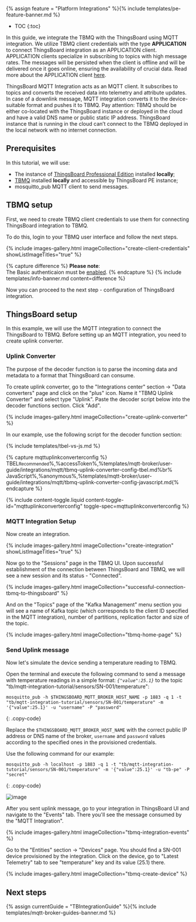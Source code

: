 {% assign feature = "Platform Integrations" %}{% include templates/pe-feature-banner.md %}

* TOC
{:toc}

In this guide, we integrate the TBMQ with the ThingsBoard using MQTT integration. 
We utilize TBMQ client credentials with the type **APPLICATION** to connect ThingsBoard integration as an APPLICATION client.
APPLICATION clients specialize in subscribing to topics with high message rates. 
The messages will be persisted when the client is offline and will be delivered once it goes online, ensuring the availability of crucial data. 
Read more about the APPLICATION client [here](https://thingsboard.io/docs/mqtt-broker/user-guide/mqtt-client-type/).

ThingsBoard MQTT Integration acts as an MQTT client. It subscribes to topics and converts the received data into telemetry and attribute updates. 
In case of a downlink message, MQTT integration converts it to the device-suitable format and pushes it to TBMQ. 
Pay attention: TBMQ should be either co-located with the ThingsBoard instance or deployed in the cloud and have a valid DNS name or public static IP address. 
ThingsBoard instance that is running in the cloud can’t connect to the TBMQ deployed in the local network with no internet connection.

## Prerequisites

In this tutorial, we will use:

 - The instance of [ThingsBoard Professional Edition](https://thingsboard.io/docs/user-guide/install/pe/installation-options/) installed **locally**;
 - [TBMQ](https://thingsboard.io/docs/mqtt-broker/install/installation-options/) installed **locally** and accessible by ThingsBoard PE instance;
 - mosquitto_pub MQTT client to send messages.

## TBMQ setup

First, we need to create TBMQ client credentials to use them for connecting ThingsBoard integration to TBMQ.

To do this, login to your TBMQ user interface and follow the next steps.

{% include images-gallery.html imageCollection="create-client-credentials" showListImageTitles="true" %}

{% capture difference %}
**Please note**:
<br>
The Basic authenticaion must be [enabled](/docs/mqtt-broker/security/authentication/basic/).
{% endcapture %}
{% include templates/info-banner.md content=difference %}

Now you can proceed to the next step - configuration of ThingsBoard integration.

## ThingsBoard setup

In this example, we will use the MQTT integration to connect the ThingsBoard to TBMQ.
Before setting up an MQTT integration, you need to create uplink converter.

### Uplink Converter

The purpose of the decoder function is to parse the incoming data and metadata to a format that ThingsBoard can consume.

To create uplink converter, go to the "Integrations center" section -> "Data converters" page and click on the "plus" icon. Name it "TBMQ Uplink Converter" and select type "Uplink". Paste the decoder script below into the decoder functions section. Click "Add".

{% include images-gallery.html imageCollection="create-uplink-converter" %}

In our example, use the following script for the decoder function section:

{% include templates/tbel-vs-js.md %}

{% capture mqttuplinkconverterconfig %}
TBEL<small>Recommended</small>%,%accessToken%,%templates/mqtt-broker/user-guide/integrations/mqtt/tbmq-uplink-converter-config-tbel.md%br%
JavaScript<small></small>%,%anonymous%,%templates/mqtt-broker/user-guide/integrations/mqtt/tbmq-uplink-converter-config-javascript.md{% endcapture %}

{% include content-toggle.liquid content-toggle-id="mqttuplinkconverterconfig" toggle-spec=mqttuplinkconverterconfig %}

### MQTT Integration Setup

Now create an integration.

{% include images-gallery.html imageCollection="create-integration" showListImageTitles="true" %}

Now go to the "Sessions" page in the TBMQ UI. Upon successful establishment of the connection between ThingsBoard and TBMQ, we will see a new session and its status - "Connected".

{% include images-gallery.html imageCollection="successful-connection-tbmq-to-thingsboard" %}

And on the "Topics" page of the "Kafka Management" menu section you will see a name of Kafka topic (which corresponds to the client ID specified in the MQTT integration), number of partitions, replication factor and size of the topic.

{% include images-gallery.html imageCollection="tbmq-home-page" %}

### Send Uplink message

Now let's simulate the device sending a temperature reading to TBMQ. 

Open the terminal and execute the following command to send a message with temperature readings in a simple format: *`{"value":25.1}`* to the topic "tb/mqtt-integration-tutorial/sensors/SN-001/temperature":

```shell
mosquitto_pub -h $THINGSBOARD_MQTT_BROKER_HOST_NAME -p 1883 -q 1 -t "tb/mqtt-integration-tutorial/sensors/SN-001/temperature" -m '{"value":25.1}' -u "username" -P "password"
```
{: .copy-code}

Replace the `$THINGSBOARD_MQTT_BROKER_HOST_NAME` with the correct public IP address or DNS name of the broker, `username` and `password` values according to the specified ones in the provisioned credentials.

Use the following command for our example:

```shell
mosquitto_pub -h localhost -p 1883 -q 1 -t "tb/mqtt-integration-tutorial/sensors/SN-001/temperature" -m '{"value":25.1}' -u "tb-pe" -P "secret"
```
{: .copy-code}

![image](https://img.thingsboard.io/mqtt-broker/user-guide/integrations/how-to-connect-tbqm-to-thingsboard/tbmq-uplink-message-1.png)

After you sent uplink message, go to your integration in ThingsBoard UI and navigate to the "Events" tab. There you'll see the message consumed by the "MQTT Integration".

{% include images-gallery.html imageCollection="tbmq-integration-events" %}

Go to the "Entities" section -> "Devices" page. You should find a SN-001 device provisioned by the integration.
Click on the device, go to "Latest Telemetry" tab to see "temperature" key and its value (25.1) there.

{% include images-gallery.html imageCollection="tbmq-create-device" %}

## Next steps

{% assign currentGuide = "TBIntegrationGuide" %}{% include templates/mqtt-broker-guides-banner.md %}
